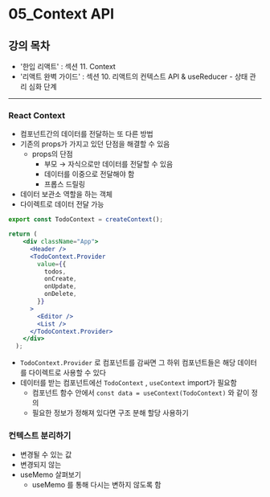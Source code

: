 # 05_Context API

## 강의 목차

- '한입 리액트' : 섹션 11. Context
- '리액트 완벽 가이드' : 섹션 10. 리액트의 컨텍스트 API & useReducer - 상태 관리 심화 단계

---

### React Context

- 컴포넌트간의 데이터를 전달하는 또 다른 방법
- 기존의 props가 가지고 있던 단점을 해결할 수 있음
    - props의 단점
        - 부모 → 자식으로만 데이터를 전달할 수 있음
        - 데이터를 이중으로 전달해야 함
        - 프롭스 드릴링
- 데이터 보관소 역할을 하는 객체
- 다이렉트로 데이터 전달 가능

```jsx
export const TodoContext = createContext();

return (
    <div className="App">
      <Header />
      <TodoContext.Provider
        value={{
          todos,
          onCreate,
          onUpdate,
          onDelete,
        }}
      >
        <Editor />
        <List />
      </TodoContext.Provider>
    </div>
  );
```

- `TodoContext.Provider` 로 컴포넌트를 감싸면 그 하위 컴포넌트들은 해당 데이터를 다이렉트로 사용할 수 있다
- 데이터를 받는 컴포넌트에선 `TodoContext` , `useContext` import가 필요함
    - 컴포넌트 함수 안에서 `const data = useContext(TodoContext)` 와 같이 정의
    - 필요한 정보가 정해져 있다면 구조 분해 할당 사용하기

### 컨텍스트 분리하기

- 변경될 수 있는 값
- 변경되지 않는
- useMemo 살펴보기
    - useMemo 를 통해 다시는 변하지 않도록 함